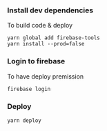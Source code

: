### Install dev dependencies
To build code & deploy
    
    yarn global add firebase-tools
    yarn install --prod=false

### Login to firebase
To have deploy premission

    firebase login

### Deploy
    yarn deploy
